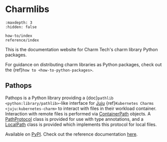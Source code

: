 # Charmlibs

```{toctree}
:maxdepth: 3
:hidden: false

how-to/index
reference/index
```

This is the documentation website for Charm Tech's charm library Python packages.

For guidance on distributing charm libraries as Python packages, check out the {ref}`how to <how-to-python-packages>`.

## Pathops

Pathops is a Python library providing
a {doc}`pathlib <python:library/pathlib>`-like interface
for [Juju](https://juju.is/) {ref}`Kubernetes Charms <juju:kubernetes-charm>`
to interact with files in their workload container.
Interaction with remote files is performed via [ContainerPath](pathops.ContainerPath) objects.
A [PathProtocol](pathops.PathProtocol) class is provided for use with type annotations,
and a [LocalPath](pathops.LocalPath) class is provided which implements this protocol for local files.

Available on [PyPI](https://pypi.org/project/charmlibs-pathops). Check out the reference documentation [here](pathops).
